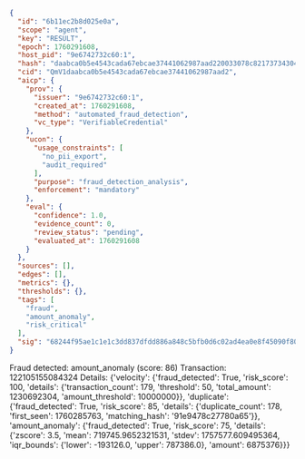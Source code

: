 ```json
{
  "id": "6b11ec2b8d025e0a",
  "scope": "agent",
  "key": "RESULT",
  "epoch": 1760291608,
  "host_pid": "9e6742732c60:1",
  "hash": "daabca0b5e4543cada67ebcae37441062987aad220033078c821737343048854",
  "cid": "QmV1daabca0b5e4543cada67ebcae37441062987aad2",
  "aicp": {
    "prov": {
      "issuer": "9e6742732c60:1",
      "created_at": 1760291608,
      "method": "automated_fraud_detection",
      "vc_type": "VerifiableCredential"
    },
    "ucon": {
      "usage_constraints": [
        "no_pii_export",
        "audit_required"
      ],
      "purpose": "fraud_detection_analysis",
      "enforcement": "mandatory"
    },
    "eval": {
      "confidence": 1.0,
      "evidence_count": 0,
      "review_status": "pending",
      "evaluated_at": 1760291608
    }
  },
  "sources": [],
  "edges": [],
  "metrics": {},
  "thresholds": {},
  "tags": [
    "fraud",
    "amount_anomaly",
    "risk_critical"
  ],
  "sig": "68244f95ae1c1e1c3dd837dfdd886a848c5bfb0d6c02ad4ea0e8f45090f8093d"
}
```

Fraud detected: amount_anomaly (score: 86)
Transaction: 122105155084324
Details: {'velocity': {'fraud_detected': True, 'risk_score': 100, 'details': {'transaction_count': 179, 'threshold': 50, 'total_amount': 1230692304, 'amount_threshold': 10000000}}, 'duplicate': {'fraud_detected': True, 'risk_score': 85, 'details': {'duplicate_count': 178, 'first_seen': 1760285763, 'matching_hash': '91e9478c27780a65'}}, 'amount_anomaly': {'fraud_detected': True, 'risk_score': 75, 'details': {'zscore': 3.5, 'mean': 719745.9652321531, 'stdev': 1757577.609495364, 'iqr_bounds': {'lower': -193126.0, 'upper': 787386.0}, 'amount': 6875376}}}